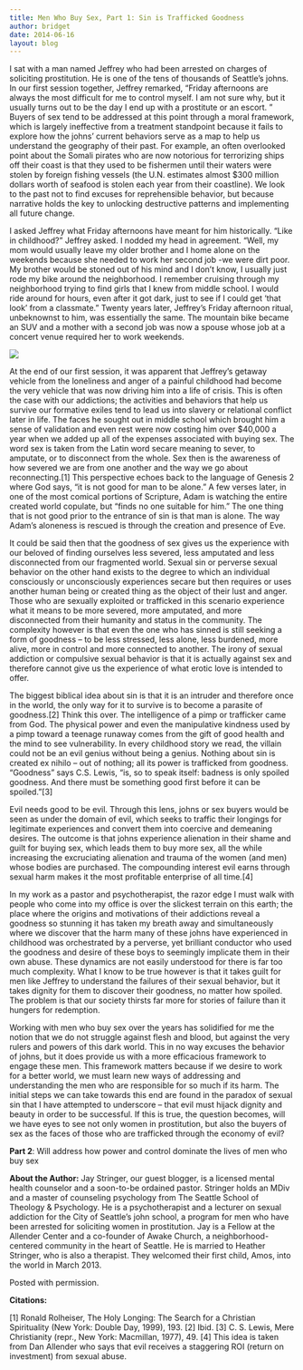 ```yaml
---
title: Men Who Buy Sex, Part 1: Sin is Trafficked Goodness
author: bridget
date: 2014-06-16
layout: blog
---
```


I sat with a man named Jeffrey who had been arrested on charges of soliciting prostitution. He is one of the tens of thousands of Seattle’s johns. In our first session together, Jeffrey remarked, “Friday afternoons are always the most difficult for me to control myself. I am not sure why, but it usually turns out to be the day I end up with a prostitute or an escort. ” Buyers of sex tend to be addressed at this point through a moral framework, which is largely ineffective from a treatment standpoint because it fails to explore how the johns’ current behaviors serve as a map to help us understand the geography of their past. For example, an often overlooked point about the Somali pirates who are now notorious for terrorizing ships off their coast is that they used to be fishermen until their waters were stolen by foreign fishing vessels (the U.N. estimates almost $300 million dollars worth of seafood is stolen each year from their coastline). We look to the past not to find excuses for reprehensible behavior, but because narrative holds the key to unlocking destructive patterns and implementing all future change.

I asked Jeffrey what Friday afternoons have meant for him historically. “Like in childhood?” Jeffrey asked. I nodded my head in agreement. “Well, my mom would usually leave my older brother and I home alone on the weekends because she needed to work her second job -we were dirt poor. My brother would be stoned out of his mind and I don’t know, I usually just rode my bike around the neighborhood. I remember cruising through my neighborhood trying to find girls that I knew from middle school. I would ride around for hours, even after it got dark, just to see if I could get ‘that look’ from a classmate.” Twenty years later, Jeffrey’s Friday afternoon ritual, unbeknownst to him, was essentially the same. The mountain bike became an SUV and a mother with a second job was now a spouse whose job at a concert venue required her to work weekends.

![](http://stopbuyinggirls.com/uploads/prairie_boy-1024x655.jpg)

At the end of our first session, it was apparent that Jeffrey’s getaway vehicle from the loneliness and anger of a painful childhood had become the very vehicle that was now driving him into a life of crisis. This is often the case with our addictions; the activities and behaviors that help us survive our formative exiles tend to lead us into slavery or relational conflict later in life. The faces he sought out in middle school which brought him a sense of validation and even rest were now costing him over $40,000 a year when we added up all of the expenses associated with buying sex.
The word sex is taken from the Latin word secare meaning to sever, to amputate, or to disconnect from the whole. Sex then is the awareness of how severed we are from one another and the way we go about reconnecting.[1] This perspective echoes back to the language of Genesis 2 where God says, “it is not good for man to be alone.” A few verses later, in one of the most comical portions of Scripture, Adam is watching the entire created world copulate, but “finds no one suitable for him.” The one thing that is not good prior to the entrance of sin is that man is alone. The way Adam’s aloneness is rescued is through the creation and presence of Eve.

It could be said then that the goodness of sex gives us the experience with our beloved of finding ourselves less severed, less amputated and less disconnected from our fragmented world. Sexual sin or perverse sexual behavior on the other hand exists to the degree to which an individual consciously or unconsciously experiences secare but then requires or uses another human being or created thing as the object of their lust and anger. Those who are sexually exploited or trafficked in this scenario experience what it means to be more severed, more amputated, and more disconnected from their humanity and status in the community. The complexity however is that even the one who has sinned is still seeking a form of goodness – to be less stressed, less alone, less burdened, more alive, more in control and more connected to another. The irony of sexual addiction or compulsive sexual behavior is that it is actually against sex and therefore cannot give us the experience of what erotic love is intended to offer.

The biggest biblical idea about sin is that it is an intruder and therefore once in the world, the only way for it to survive is to become a parasite of goodness.[2] Think this over. The intelligence of a pimp or trafficker came from God. The physical power and even the manipulative kindness used by a pimp toward a teenage runaway comes from the gift of good health and the mind to see vulnerability. In every childhood story we read, the villain could not be an evil genius without being a genius. Nothing about sin is created ex nihilo – out of nothing; all its power is trafficked from goodness. “Goodness” says C.S. Lewis, “is, so to speak itself: badness is only spoiled goodness. And there must be something good first before it can be spoiled.”[3]

Evil needs good to be evil. Through this lens, johns or sex buyers would be seen as under the domain of evil, which seeks to traffic their longings for legitimate experiences and convert them into coercive and demeaning desires. The outcome is that johns experience alienation in their shame and guilt for buying sex, which leads them to buy more sex, all the while increasing the excruciating alienation and trauma of the women (and men) whose bodies are purchased. The compounding interest evil earns through sexual harm makes it the most profitable enterprise of all time.[4]

In my work as a pastor and psychotherapist, the razor edge I must walk with people who come into my office is over the slickest terrain on this earth; the place where the origins and motivations of their addictions reveal a goodness so stunning it has taken my breath away and simultaneously where we discover that the harm many of these johns have experienced in childhood was orchestrated by a perverse, yet brilliant conductor who used the goodness and desire of these boys to seemingly implicate them in their own abuse. These dynamics are not easily understood for there is far too much complexity. What I know to be true however is that it takes guilt for men like Jeffrey to understand the failures of their sexual behavior, but it takes dignity for them to discover their goodness, no matter how spoiled. The problem is that our society thirsts far more for stories of failure than it hungers for redemption.

Working with men who buy sex over the years has solidified for me the notion that we do not struggle against flesh and blood, but against the very rulers and powers of this dark world. This in no way excuses the behavior of johns, but it does provide us with a more efficacious framework to engage these men. This framework matters because if we desire to work for a better world, we must learn new ways of addressing and understanding the men who are responsible for so much if its harm. The initial steps we can take towards this end are found in the paradox of sexual sin that I have attempted to underscore – that evil must hijack dignity and beauty in order to be successful. If this is true, the question becomes, will we have eyes to see not only women in prostitution, but also the buyers of sex as the faces of those who are trafficked through the economy of evil?

<b>Part 2</b>: Will address how power and control dominate the lives of men who buy sex



<b>About the Author:</b> Jay Stringer, our guest blogger, is a licensed mental health counselor and a soon-to-be ordained pastor. Stringer holds an MDiv and a master of counseling psychology from The Seattle School of Theology & Psychology. He is a psychotherapist and a lecturer on sexual addiction for the City of Seattle’s john school, a program for men who have been arrested for soliciting women in prostitution. Jay is a Fellow at the Allender Center and a co-founder of Awake Church, a neighborhood-centered community in the heart of Seattle. He is married to Heather Stringer, who is also a therapist. They welcomed their first child, Amos, into the world in March 2013.

Posted with permission.

<b>Citations:</b>

[1] Ronald Rolheiser, The Holy Longing: The Search for a Christian Spirituality (New York: Double Day, 1999), 193. [2] Ibid. [3] C. S. Lewis, Mere Christianity (repr., New York: Macmillan, 1977), 49. [4] This idea is taken from Dan Allender who says that evil receives a staggering ROI (return on investment) from sexual abuse.